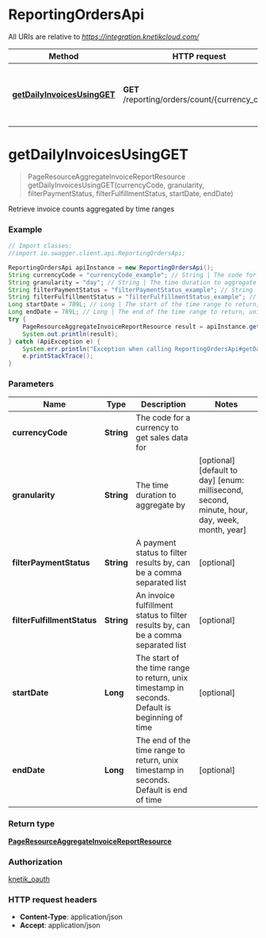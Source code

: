 # ReportingOrdersApi

All URIs are relative to *https://integration.knetikcloud.com/*

Method | HTTP request | Description
------------- | ------------- | -------------
[**getDailyInvoicesUsingGET**](ReportingOrdersApi.md#getDailyInvoicesUsingGET) | **GET** /reporting/orders/count/{currency_code} | Retrieve invoice counts aggregated by time ranges


<a name="getDailyInvoicesUsingGET"></a>
# **getDailyInvoicesUsingGET**
> PageResourceAggregateInvoiceReportResource getDailyInvoicesUsingGET(currencyCode, granularity, filterPaymentStatus, filterFulfillmentStatus, startDate, endDate)

Retrieve invoice counts aggregated by time ranges

### Example
```java
// Import classes:
//import io.swagger.client.api.ReportingOrdersApi;

ReportingOrdersApi apiInstance = new ReportingOrdersApi();
String currencyCode = "currencyCode_example"; // String | The code for a currency to get sales data for
String granularity = "day"; // String | The time duration to aggregate by
String filterPaymentStatus = "filterPaymentStatus_example"; // String | A payment status to filter results by, can be a comma separated list
String filterFulfillmentStatus = "filterFulfillmentStatus_example"; // String | An invoice fulfillment status to filter results by, can be a comma separated list
Long startDate = 789L; // Long | The start of the time range to return, unix timestamp in seconds. Default is beginning of time
Long endDate = 789L; // Long | The end of the time range to return, unix timestamp in seconds. Default is end of time
try {
    PageResourceAggregateInvoiceReportResource result = apiInstance.getDailyInvoicesUsingGET(currencyCode, granularity, filterPaymentStatus, filterFulfillmentStatus, startDate, endDate);
    System.out.println(result);
} catch (ApiException e) {
    System.err.println("Exception when calling ReportingOrdersApi#getDailyInvoicesUsingGET");
    e.printStackTrace();
}
```

### Parameters

Name | Type | Description  | Notes
------------- | ------------- | ------------- | -------------
 **currencyCode** | **String**| The code for a currency to get sales data for |
 **granularity** | **String**| The time duration to aggregate by | [optional] [default to day] [enum: millisecond, second, minute, hour, day, week, month, year]
 **filterPaymentStatus** | **String**| A payment status to filter results by, can be a comma separated list | [optional]
 **filterFulfillmentStatus** | **String**| An invoice fulfillment status to filter results by, can be a comma separated list | [optional]
 **startDate** | **Long**| The start of the time range to return, unix timestamp in seconds. Default is beginning of time | [optional]
 **endDate** | **Long**| The end of the time range to return, unix timestamp in seconds. Default is end of time | [optional]

### Return type

[**PageResourceAggregateInvoiceReportResource**](PageResourceAggregateInvoiceReportResource.md)

### Authorization

[knetik_oauth](../README.md#knetik_oauth)

### HTTP request headers

 - **Content-Type**: application/json
 - **Accept**: application/json

